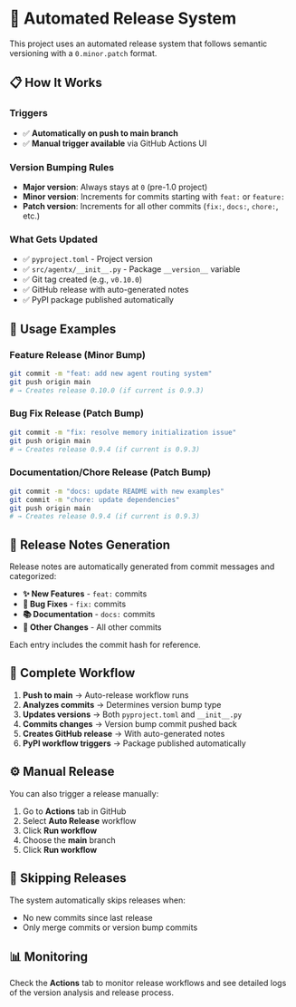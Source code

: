 # 🚀 Automated Release System

This project uses an automated release system that follows semantic versioning with a `0.minor.patch` format.

## 📋 How It Works

### **Triggers**

- ✅ **Automatically on push to main branch**
- ✅ **Manual trigger available** via GitHub Actions UI

### **Version Bumping Rules**

- **Major version**: Always stays at `0` (pre-1.0 project)
- **Minor version**: Increments for commits starting with `feat:` or `feature:`
- **Patch version**: Increments for all other commits (`fix:`, `docs:`, `chore:`, etc.)

### **What Gets Updated**

- ✅ `pyproject.toml` - Project version
- ✅ `src/agentx/__init__.py` - Package `__version__` variable
- ✅ Git tag created (e.g., `v0.10.0`)
- ✅ GitHub release with auto-generated notes
- ✅ PyPI package published automatically

## 🎯 Usage Examples

### **Feature Release (Minor Bump)**

```bash
git commit -m "feat: add new agent routing system"
git push origin main
# → Creates release 0.10.0 (if current is 0.9.3)
```

### **Bug Fix Release (Patch Bump)**

```bash
git commit -m "fix: resolve memory initialization issue"
git push origin main
# → Creates release 0.9.4 (if current is 0.9.3)
```

### **Documentation/Chore Release (Patch Bump)**

```bash
git commit -m "docs: update README with new examples"
git commit -m "chore: update dependencies"
git push origin main
# → Creates release 0.9.4 (if current is 0.9.3)
```

## 📝 Release Notes Generation

Release notes are automatically generated from commit messages and categorized:

- **✨ New Features** - `feat:` commits
- **🐛 Bug Fixes** - `fix:` commits
- **📚 Documentation** - `docs:` commits
- **🔧 Other Changes** - All other commits

Each entry includes the commit hash for reference.

## 🔄 Complete Workflow

1. **Push to main** → Auto-release workflow runs
2. **Analyzes commits** → Determines version bump type
3. **Updates versions** → Both `pyproject.toml` and `__init__.py`
4. **Commits changes** → Version bump commit pushed back
5. **Creates GitHub release** → With auto-generated notes
6. **PyPI workflow triggers** → Package published automatically

## ⚙️ Manual Release

You can also trigger a release manually:

1. Go to **Actions** tab in GitHub
2. Select **Auto Release** workflow
3. Click **Run workflow**
4. Choose the **main** branch
5. Click **Run workflow**

## 🚫 Skipping Releases

The system automatically skips releases when:

- No new commits since last release
- Only merge commits or version bump commits

## 📊 Monitoring

Check the **Actions** tab to monitor release workflows and see detailed logs of the version analysis and release process.
